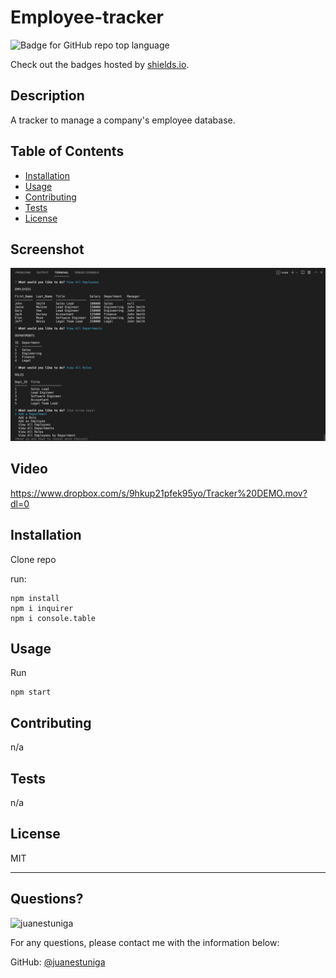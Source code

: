 # Employee-tracker
  ![Badge for GitHub repo top language](https://img.shields.io/github/languages/top/juanestuniga/Employee-tracker?style=flat&logo=appveyor)
  
  Check out the badges hosted by [shields.io](https://shields.io/).
  
  ## Description 
  
  
  A tracker to manage a company's employee database.
  ## Table of Contents
  * [Installation](#installation)
  * [Usage](#usage)
  * [Contributing](#contributing)
  * [Tests](#tests)
  * [License](#license)
  

  ## Screenshot

  ![](assets/images/screenshot.png)

  ## Video

  https://www.dropbox.com/s/9hkup21pfek95yo/Tracker%20DEMO.mov?dl=0
  
  ## Installation
  
  
  Clone repo 
  
  run:
  ```
  npm install 
  npm i inquirer 
  npm i console.table
  ```
  ## Usage 
  
  
  Run 
  ```
  npm start 
  ```
  ## Contributing
  
  
  n/a
  
  ## Tests
  
  
  n/a
  
  ## License
  
  MIT
  
  ---
  
  ## Questions?
  <img src="https://avatars.githubusercontent.com/u/98054751?v=4" alt="juanestuniga" width="40%" />
  
  For any questions, please contact me with the information below:
 
  GitHub: [@juanestuniga](https://api.github.com/users/juanestuniga)